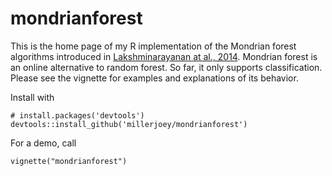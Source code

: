# mondrianforest

This is the home page of my R implementation of the Mondrian forest algorithms introduced in [Lakshminarayanan at al., 2014](http://www.gatsby.ucl.ac.uk/~balaji/mondrian_forests_nips14.pdf). Mondrian forest is an online alternative to random forest. So far, it only supports classification. Please see the vignette for examples and explanations of its behavior.

Install with
```{r}
# install.packages('devtools')
devtools::install_github('millerjoey/mondrianforest')
```

For a demo, call
```{r}
vignette("mondrianforest")
```

